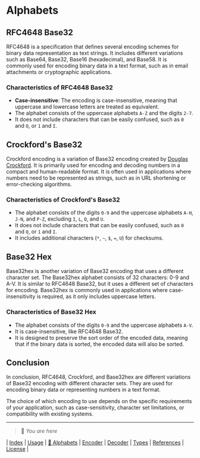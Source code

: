 # Alphabets

## RFC4648 Base32

RFC4648 is a specification that defines several encoding schemes for binary data representation as text strings.
It includes different variations such as Base64, Base32, Base16 (hexadecimal), and Base58.
It is commonly used for encoding binary data in a text format, such as in email attachments or cryptographic applications.

### Characteristics of RFC4648 Base32

- **Case-insensitive**: The encoding is case-insensitive, meaning that uppercase and lowercase letters are treated as equivalent.
- The alphabet consists of the uppercase alphabets `A-Z` and the digits `2-7`.
- It does not include characters that can be easily confused, such as `0` and `O`, or `1` and `I`.

## Crockford's Base32

Crockford encoding is a variation of Base32 encoding created by [Douglas Crockford](https://www.crockford.com/base32.html).
It is primarily used for encoding and decoding numbers in a compact and human-readable format.
It is often used in applications where numbers need to be represented as strings, such as in URL shortening or error-checking algorithms.

### Characteristics of Crockford's Base32

- The alphabet consists of the digits `0-9` and the uppercase alphabets `A-H`, `J-N`, and `P-Z`, excluding `I`, `L`, `O`, and `U`.
- It does not include characters that can be easily confused, such as `0` and `O`, or `1` and `I`.
- It includes additional characters (`*`, `~`, `$`, `=`, `U`) for checksums.

## Base32 Hex

Base32hex is another variation of Base32 encoding that uses a different character set.
The Base32hex alphabet consists of 32 characters: 0-9 and A-V.
It is similar to RFC4648 Base32, but it uses a different set of characters for encoding.
Base32hex is commonly used in applications where case-insensitivity is required, as it only includes uppercase letters.

### Characteristics of Base32 Hex

- The alphabet consists of the digits `0-9` and the uppercase alphabets `A-V`.
- It is case-insensitive, like RFC4648 Base32.
- It is designed to preserve the sort order of the encoded data, meaning that if the binary data is sorted, the encoded data will also be sorted.

## Conclusion

In conclusion, RFC4648, Crockford, and Base32hex are different variations of Base32 encoding with different character sets.
They are used for encoding binary data or representing numbers in a text format.

The choice of which encoding to use depends on the specific requirements of your application, such as case-sensitivity, character set limitations, or compatibility with existing systems.

---
> 📍 *You are here*

| [Index](index) | [Usage](usage) | [📍 Alphabets](alphabets) | [Encoder](encoder) | [Decoder](decoder) | [Types](types) | [References](references) | [License](https://github.com/LunaCrew/base32/blob/main/LICENSE.md) |
